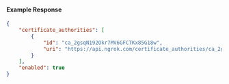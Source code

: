 <!-- Code generated for API Clients. DO NOT EDIT. -->

#### Example Response

```json
{
	"certificate_authorities": [
		{
			"id": "ca_2gsqN192Okr7MV6GFCTKx85G18w",
			"uri": "https://api.ngrok.com/certificate_authorities/ca_2gsqN192Okr7MV6GFCTKx85G18w"
		}
	],
	"enabled": true
}
```
